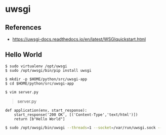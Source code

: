 # uwsgi

## References

- https://uwsgi-docs.readthedocs.io/en/latest/WSGIquickstart.html

## Hello World

```
$ sudo virtualenv /opt/uwsgi
$ sudo /opt/uwsgi/bin/pip install uwsgi

$ mkdir -p $HOME/python/src/uwsgi-app
$ cd $HOME/python/src/uwsgi-app

$ vim server.py
```

> server.py

```
def application(env, start_response):
    start_response('200 OK', [('Content-Type','text/html')])
    return [b"Hello World"]
```

```sh
$ sudo /opt/uwsgi/bin/uwsgi --threads=1 --socket=/var/run/uwsgi.sock --chmod-socket=666 --wsgi-file=server.py
```

